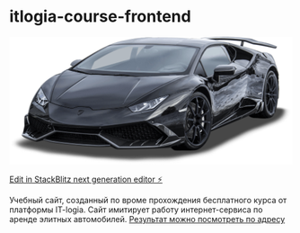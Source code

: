 # itlogia-course-frontend
![Машинка для красоты](/images/main-car.png)

[Edit in StackBlitz next generation editor ⚡️](https://stackblitz.com/~/github.com/iZelikov/itlogia-course-frontend)

Учебный сайт, созданный по вроме прохождения бесплатного курса от платформы IT-logia. 
Сайт имитирует работу интернет-сервиса по аренде элитных автомобилей. 
[Результат можно посмотреть по адресу](https://izelikov.github.io/cars/)
